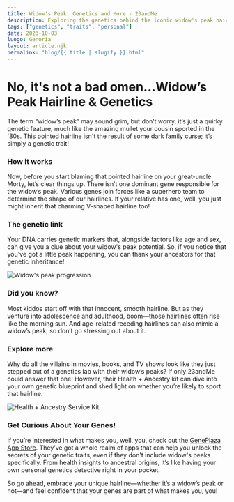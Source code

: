 ```yaml
---
title: Widow's Peak: Genetics and More - 23andMe
description: Exploring the genetics behind the iconic widow's peak hairline and what it means for your genetic destiny.
tags: ["genetics", "traits", "personal"]
date: 2023-10-03
luogo: Genoria
layout: article.njk
permalink: "blog/{{ title | slugify }}.html"
---
```


No, it's not a bad omen…Widow’s Peak Hairline & Genetics
=======================================================

The term “widow’s peak” may sound grim, but don’t worry, it’s just a quirky genetic feature, much like the amazing mullet your cousin sported in the '80s. This pointed hairline isn't the result of some dark family curse; it’s simply a genetic trait!

### How it works

Now, before you start blaming that pointed hairline on your great-uncle Morty, let’s clear things up. There isn’t one dominant gene responsible for the widow’s peak. Various genes join forces like a superhero team to determine the shape of our hairlines. If your relative has one, well, you just might inherit that charming V-shaped hairline too! 

### The genetic link

Your DNA carries genetic markers that, alongside factors like age and sex, can give you a clue about your widow's peak potential. So, if you notice that you’ve got a little peak happening, you can thank your ancestors for that genetic inheritance! 

![Widow's peak progression](https://pub-prd-seohub-us-west-2.s3.us-west-2.amazonaws.com/wp-content/uploads/sites/2/2021/07/content_image.63d7f2dfcd92.png)

### Did you know?

Most kiddos start off with that innocent, smooth hairline. But as they venture into adolescence and adulthood, boom—those hairlines often rise like the morning sun. And age-related receding hairlines can also mimic a widow’s peak, so don’t go stressing out about it. 

### Explore more

Why do all the villains in movies, books, and TV shows look like they just stepped out of a genetics lab with their widow’s peaks? If only 23andMe could answer that one! However, their Health + Ancestry kit can dive into your own genetic blueprint and shed light on whether you’re likely to sport that hairline.

![Health + Ancestry Service Kit](https://pub-prd-seohub-us-west-2.s3.us-west-2.amazonaws.com/wp-content/uploads/sites/2/2022/03/HA-Kit-Image-1.png)

### Get Curious About Your Genes!

If you’re interested in what makes you, well, you, check out the [GenePlaza App Store](https://www.GenePlaza.com/app-store). They’ve got a whole realm of apps that can help you unlock the secrets of your genetic traits, even if they don't include widow's peaks specifically. From health insights to ancestral origins, it’s like having your own personal genetics detective right in your pocket. 

So go ahead, embrace your unique hairline—whether it’s a widow’s peak or not—and feel confident that your genes are part of what makes you, you! 